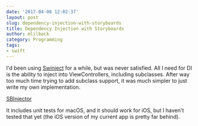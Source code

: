 ```yaml
---
date: '2017-04-08 12:02:37'
layout: post
slug: dependency-injection-with-storyboards
title: Dependency Injection with Storyboards
author: mlilback
category: Programming
tags:
- swift
---
```


I'd been using [Swinject](https://github.com/Swinject/Swinject) for a while, but was never satisfied. All I need for DI is the ability to inject into ViewControllers, including subclasses. After way too much time trying to add subclass support, it was much simpler to just write my own implementation.

[SBInjector](https://github.com/mlilback/SBInjector)

It includes unit tests for macOS, and it should work for iOS, but I haven't tested that yet (the iOS version of my current app is pretty far behind).
